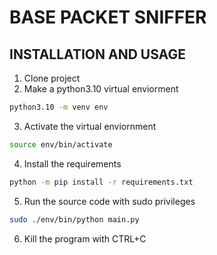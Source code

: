 # BASE PACKET SNIFFER

## INSTALLATION AND USAGE
1. Clone project
2. Make a python3.10 virtual enviorment
```sh
python3.10 -m venv env
```
3. Activate the virtual enviornment
```sh
source env/bin/activate
```
4. Install the requirements
```sh
python -m pip install -r requirements.txt
```
5. Run the source code with sudo privileges
```sh
sudo ./env/bin/python main.py
```
6. Kill the program with CTRL+C

